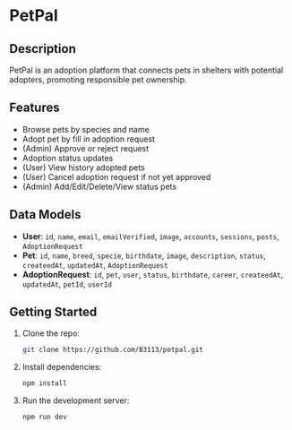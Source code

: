 # PetPal

## Description
PetPal is an adoption platform that connects pets in shelters with potential adopters, promoting responsible pet ownership.

## Features
- Browse pets by species and name
- Adopt pet by fill in adoption request
- (Admin) Approve or reject request 
- Adoption status updates
- (User) View history adopted pets
- (User) Cancel adoption request if not yet approved
- (Admin) Add/Edit/Delete/View status pets

## Data Models
- **User**: `id`, `name`, `email`, `emailVerified`, `image`, `accounts`, `sessions`, `posts`, `AdoptionRequest`
- **Pet**: `id`, `name`, `breed`, `specie`, `birthdate`, `image`, `description`, `status`, `createedAt`, `updatedAt`, `AdoptionRequest`
- **AdoptionRequest**: `id`, `pet`, `user`, `status`, `birthdate`, `career`, `createedAt`, `updatedAt`, `petId`, `userId`
## Getting Started
1. Clone the repo:
   ```bash
   git clone https://github.com/B3113/petpal.git
2. Install dependencies:
   ```bash 
   npm install
3. Run the development server:
   ```bash
   npm run dev
